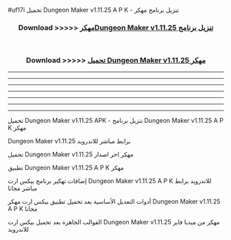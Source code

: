 #uf17i تحميل Dungeon Maker v1.11.25 A P K - تنزيل برنامج مهكر



<div align="center">
<h3>Download >>>>> <a href="https://runaway1.web.app/?sq=Dungeon Maker v1.11.25">مهكرDungeon Maker v1.11.25 تنزيل برنامج</a></h3><br>

<h3>Download >>>>> <a href="https://runaway1.web.app/?sq=Dungeon Maker v1.11.25">تحميل Dungeon Maker v1.11.25 مهكر</a></h3>
</div>


----------------------------------------------------------

----------------------------------------------------------

----------------------------------------------------------

----------------------------------------------------------

----------------------------------------------------------

----------------------------------------------------------

----------------------------------------------------------

تحميل Dungeon Maker v1.11.25 APK - تنزيل برنامج Dungeon Maker v1.11.25 A P K مهكر

Dungeon Maker v1.11.25 برابط مباشر للاندرويد

تحميل Dungeon Maker v1.11.25 مهكر اخر اصدار

تطبيق Dungeon Maker v1.11.25 A P K مهكر

إضافات تهكير برنامج بيكس ارت Dungeon Maker v1.11.25 A P K للاندرويد برابط مباشر مجانا

أدوات التعديل الأساسية بعد تحميل تطبيق بيكس ارت مهكر Dungeon Maker v1.11.25 A P K مجانا

القوالب الجاهزة بعد تحميل بيكس ارت Dungeon Maker v1.11.25 مهكر من ميديا فاير للاندرويد


